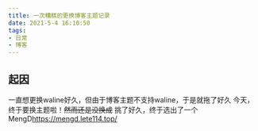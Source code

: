 ```yaml
---
title: 一次糟糕的更换博客主题记录
date: 2021-5-4 16:10:50
tags:
- 日常
- 博客
---
```

## 起因
一直想更换waline好久，但由于博客主题不支持waline，于是就拖了好久
今天，终于要换主题啦！~~然而还是没换成~~
挑了好久，终于选出了一个MengD<https://mengd.lete114.top/>